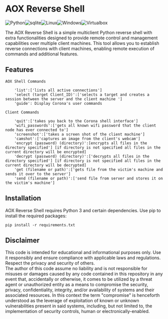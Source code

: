 # AOX Reverse Shell

<img src="https://img.shields.io/badge/Python-FFD43B?style=for-the-badge&logo=python&logoColor=blue" alt="Python"><img src="https://img.shields.io/badge/Sqlite-003B57?style=for-the-badge&logo=sqlite&logoColor=white" alt="sqlite"><img src="https://img.shields.io/badge/Linux-FCC624?style=for-the-badge&logo=linux&logoColor=black" alt="Linux"><img src="https://img.shields.io/badge/Windows-0078D6?style=for-the-badge&logo=windows&logoColor=white" alt="Windows"><img src="https://img.shields.io/badge/VirtualBox-21416b?style=for-the-badge&logo=VirtualBox&logoColor=white" alt="Virtualbox">


The AOX Reverse Shell is a simple multiclient Python reverse shell with extra functionalities designed to provide remote control and management capabilities over multiple client machines. This tool allows you to establish reverse connections with client machines, enabling remote execution of commands and additional features.



## Features 


```
AOX Shell Commands 

    'list':['lists all active connections'] 
    'select (target Client_ID)':['selects a target and creates a session between the server and the client machine ']
    'guide': Display Corona's user commands

Client Commands 

    'quit':['takes you back to the Corona shell interface'] 
    'wifi_passwords':['gets all known wifi password that the client node has ever connected to']
    'screenshot':['takes a screen shot of the client machine']
    'camshot':['captures an image from the client's webcam']
    'encrypt (password) (directory)':[encrypts all files in the directory specified'] [if directory is not specified all files in the current directory will be encrypted]
    'decrypt (password) (directory)':['decrypts all files in the directory specified'] [if directory is not specified all files in the current directory will be decrypted]
    'get (filename or path)':['gets file from the victim's machine and sends it over to the server']
    'send (filename or path)':['send file from server and stores it on the victim's machine'] 

```


## Installation

AOX Reverse Shell requires Python 3 and certain dependencies. Use pip to install the required packages:

```
pip install -r requirements.txt

```




## Disclaimer

This code is intended for educational and informational purposes only. Use it responsibly and ensure compliance with applicable laws and regulations. Respect the privacy and security of others.  
The author of this code assume no liability and is not responsible for misuses or damages caused by any code contained in this repository in any event that, accidentally or otherwise, it comes to be utilized by a threat agent or unauthorized entity as a means to compromise the security, privacy, confidentiality, integrity, and/or availability of systems and their associated resources. In this context the term "compromise" is henceforth understood as the leverage of exploitation of known or unknown vulnerabilities present in said systems, including, but not limited to, the implementation of security controls, human or electronically-enabled.



